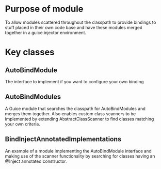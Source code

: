 # Purpose of module

To allow modules scattered throughout the classpath to provide bindings to stuff placed in their own code base and have
these modules merged together in a guice injector environment.

# Key classes

## AutoBindModule

The interface to implement if you want to configure your own binding

## AutoBindModules

A Guice module that searches the classpath for AutoBindModules and merges them together. Also enables custom class
scanners to be implemented by extending AbstractClassScanner to find classes matching your own criteria.

## BindInjectAnnotatedImplementations

An example of a module implementing the AutoBindModule interface and making use of the scanner functionality by
searching for classes having an @Inject annotated constructor.

